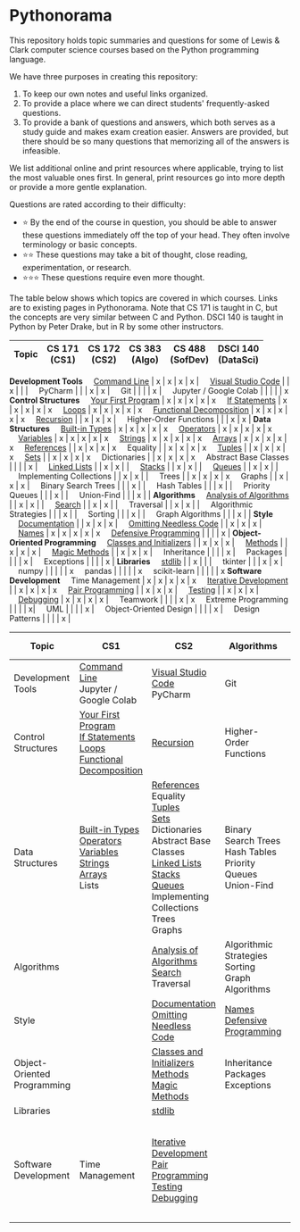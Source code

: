 # Pythonorama
This repository holds topic summaries and questions for some of Lewis \& Clark computer science courses based on the Python programming language.

We have three purposes in creating this repository:
1. To keep our own notes and useful links organized.
1. To provide a place where we can direct students' frequently-asked questions.
1. To provide a bank of questions and answers, which both serves as a study guide and makes exam creation easier. Answers are provided, but there should be so many questions that memorizing all of the answers is infeasible.

We list additional online and print resources where applicable, trying to list the most valuable ones first. In general, print resources go into more depth or provide a more gentle explanation.

Questions are rated according to their difficulty:
- :star: By the end of the course in question, you should be able to answer these questions immediately off the top of your head. They often involve terminology or basic concepts.
- :star::star: These questions may take a bit of thought, close reading, experimentation, or research.
- :star::star::star: These questions require even more thought.

The table below shows which topics are covered in which courses. Links are to existing pages in Pythonorama. Note that CS 171 is taught in C, but the concepts are very similar between C and Python. DSCI 140 is taught in Python by Peter Drake, but in R by some other instructors.

Topic | CS 171<br>(CS1) | CS 172<br>(CS2) | CS 383<br>(Algo) | CS 488<br>(SofDev) | DSCI 140<br>(DataSci)
-|-|-|-|-|-
**Development Tools**
&nbsp;&nbsp;&nbsp;&nbsp;[Command Line](development_tools/command_line.md) | x | x | x | x |
&nbsp;&nbsp;&nbsp;&nbsp;[Visual Studio Code](development_tools/vs_code.md) | | x | | |
&nbsp;&nbsp;&nbsp;&nbsp;PyCharm | | | x | x |
&nbsp;&nbsp;&nbsp;&nbsp;Git | | | | x |
&nbsp;&nbsp;&nbsp;&nbsp;Jupyter / Google Colab | | | | | x
**Control Structures**
&nbsp;&nbsp;&nbsp;&nbsp;[Your First Program](control_structures/your_first_program.md) | x | x | x | x | x
&nbsp;&nbsp;&nbsp;&nbsp;[If Statements](control_structures/if_else.md) | x | x | x | x | x
&nbsp;&nbsp;&nbsp;&nbsp;[Loops](control_structures/loops.md) | x | x | x | x | x
&nbsp;&nbsp;&nbsp;&nbsp;[Functional Decomposition](control_structures/functional_decomposition.md) | x | x | x | x | x
&nbsp;&nbsp;&nbsp;&nbsp;[Recursion](control_structures/recursion.md) | | x | x | x |
&nbsp;&nbsp;&nbsp;&nbsp;Higher-Order Functions | | | x | x |
**Data Structures**
&nbsp;&nbsp;&nbsp;&nbsp;[Built-in Types](data_structures/built_in_types.md) | x | x | x | x | x
&nbsp;&nbsp;&nbsp;&nbsp;[Operators](data_structures/operators.md) | x | x | x | x | x
&nbsp;&nbsp;&nbsp;&nbsp;[Variables](data_structures/variables.md) | x | x | x | x | x
&nbsp;&nbsp;&nbsp;&nbsp;[Strings](data_structures/strings.md) | x | x | x | x | x
&nbsp;&nbsp;&nbsp;&nbsp;[Arrays](data_structures/arrays.md) | x | x | x | x | x
&nbsp;&nbsp;&nbsp;&nbsp;[References](data_structures/references.md) | | x | x | x | x
&nbsp;&nbsp;&nbsp;&nbsp;Equality | | x | x | x | x
&nbsp;&nbsp;&nbsp;&nbsp;[Tuples](data_structures/tuples.md) | | x | x | x | x
&nbsp;&nbsp;&nbsp;&nbsp;[Sets](data_structures/sets.md) | | x | x | x | x
&nbsp;&nbsp;&nbsp;&nbsp;Dictionaries | | x | x | x | x
&nbsp;&nbsp;&nbsp;&nbsp;Abstract Base Classes | | | | x |
&nbsp;&nbsp;&nbsp;&nbsp;[Linked Lists](data_structures/linked_lists.md) | | x | x |  |
&nbsp;&nbsp;&nbsp;&nbsp;[Stacks](data_structures/stacks.md) | | x | x |  |
&nbsp;&nbsp;&nbsp;&nbsp;[Queues](data_structures/queues.md) | | x | x |  |
&nbsp;&nbsp;&nbsp;&nbsp;Implementing Collections | | x | x | |
&nbsp;&nbsp;&nbsp;&nbsp;Trees | | x | x | x | x
&nbsp;&nbsp;&nbsp;&nbsp;Graphs | | x | x | x |
&nbsp;&nbsp;&nbsp;&nbsp;Binary Search Trees | | | x | |
&nbsp;&nbsp;&nbsp;&nbsp;Hash Tables | | | x | |
&nbsp;&nbsp;&nbsp;&nbsp;Priority Queues | | | x | |
&nbsp;&nbsp;&nbsp;&nbsp;Union-Find | | | x | |
**Algorithms**
&nbsp;&nbsp;&nbsp;&nbsp;[Analysis of Algorithms](algorithms/analysis.md) | | x | x | |
&nbsp;&nbsp;&nbsp;&nbsp;[Search](algorithms/search.md) | | x | x | |
&nbsp;&nbsp;&nbsp;&nbsp;Traversal | | x | x | |
&nbsp;&nbsp;&nbsp;&nbsp;Algorithmic Strategies | | | x | |
&nbsp;&nbsp;&nbsp;&nbsp;Sorting | | | x | |
&nbsp;&nbsp;&nbsp;&nbsp;Graph Algorithms | | | x | |
**Style**
&nbsp;&nbsp;&nbsp;&nbsp;[Documentation](style/documentation.md) | | x | x | x |
&nbsp;&nbsp;&nbsp;&nbsp;[Omitting Needless Code](style/omitting_needless_code.md) | | x | x | x |
&nbsp;&nbsp;&nbsp;&nbsp;[Names](style/names.md) | x | x | x | x | x
&nbsp;&nbsp;&nbsp;&nbsp;[Defensive Programming](style/defensive_programming.md) | | | | x |
**Object-Oriented Programming**
&nbsp;&nbsp;&nbsp;&nbsp;[Classes and Initializers](oop/classes.md) | | x | x | x |
&nbsp;&nbsp;&nbsp;&nbsp;[Methods](oop/methods.md) | | x | x | x |
&nbsp;&nbsp;&nbsp;&nbsp;[Magic Methods](oop/magic.md) | | x | x | x |
&nbsp;&nbsp;&nbsp;&nbsp;Inheritance | | | | x |
&nbsp;&nbsp;&nbsp;&nbsp;Packages | | | | x |
&nbsp;&nbsp;&nbsp;&nbsp;Exceptions | | | | x |
**Libraries**
&nbsp;&nbsp;&nbsp;&nbsp;[stdlib](libraries/stdlib.md) | | x | | |
&nbsp;&nbsp;&nbsp;&nbsp;tkinter | | | x | x |
&nbsp;&nbsp;&nbsp;&nbsp;numpy | | | | | x
&nbsp;&nbsp;&nbsp;&nbsp;pandas | | | | | x
&nbsp;&nbsp;&nbsp;&nbsp;scikit-learn | | | | | x
**Software Development**
&nbsp;&nbsp;&nbsp;&nbsp;Time Management | x | x | x | x | x
&nbsp;&nbsp;&nbsp;&nbsp;[Iterative Development](software_development/iterative_development.md) | | x | x | x | x
&nbsp;&nbsp;&nbsp;&nbsp;[Pair Programming](software_development/pair_programming.md) | | x | x | x |
&nbsp;&nbsp;&nbsp;&nbsp;[Testing](software_development/testing.md) | | x | x | x |
&nbsp;&nbsp;&nbsp;&nbsp;[Debugging](software_development/debugging.md) | x | x | x | x |
&nbsp;&nbsp;&nbsp;&nbsp;Teamwork | | | | x | x
&nbsp;&nbsp;&nbsp;&nbsp;Extreme Programming | | | |  x|
&nbsp;&nbsp;&nbsp;&nbsp;UML | | | | x |
&nbsp;&nbsp;&nbsp;&nbsp;Object-Oriented Design | | | | x |
&nbsp;&nbsp;&nbsp;&nbsp;Design Patterns | | | | x |

Topic | CS1 | CS2 | Algorithms | Software Development
-|-|-|-|-
Development Tools | [Command Line](development_tools/command_line.md)<br>Jupyter / Google Colab |[Visual Studio Code](development_tools/vs_code.md)<br>PyCharm | Git
Control<br>Structures | [Your First Program](control_structures/your_first_program.md)<br>[If Statements](control_structures/if_else.md)<br>[Loops](control_structures/loops.md)<br>[Functional Decomposition](control_structures/functional_decomposition.md) | [Recursion](control_structures/recursion.md) | Higher-Order Functions |
Data<br>Structures | [Built-in Types](data_structures/built_in_types.md)<br>[Operators](data_structures/operators.md)<br>[Variables](data_structures/variables.md)<br>[Strings](data_structures/strings.md)<br>[Arrays](data_structures/arrays.md)<br>Lists | [References](data_structures/references.md)<br>Equality<br>[Tuples](data_structures/tuples.md)<br>[Sets](data_structures/sets.md)<br>Dictionaries<br>Abstract Base Classes<br>[Linked Lists](data_structures/linked_lists.md)<br>[Stacks](data_structures/stacks.md)<br>[Queues](data_structures/queues.md)<br>Implementing Collections<br>Trees<br>Graphs | Binary Search Trees<br>Hash Tables<br>Priority Queues<br>Union-Find |
Algorithms | | [Analysis of Algorithms](algorithms/analysis.md)<br>[Search](algorithms/search.md)<br>Traversal | Algorithmic Strategies<br>Sorting<br>Graph Algorithms |
Style | | [Documentation](style/documentation.md)<br>[Omitting Needless Code](style/omitting_needless_code.md) | [Names](style/names.md)<br>[Defensive Programming](style/defensive_programming.md) |
Object-<br>Oriented Programming | | [Classes and Initializers](oop/classes.md)<br>[Methods](oop/methods.md)<br>[Magic Methods](oop/magic.md) | Inheritance<br>Packages<br>Exceptions |
Libraries | | [stdlib](libraries/stdlib.md) | |
Software<br>Development | Time Management | [Iterative Development](software_development/iterative_development.md)<br>[Pair Programming](software_development/pair_programming.md)<br>[Testing](software_development/testing.md)<br>[Debugging](software_development/debugging.md) | | Teamwork<br>Extreme Programming<br>UML<br>Object-Oriented Design<br>Design Patterns
